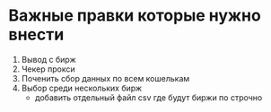 # Важные правки которые нужно внести

1. Вывод с бирж
2. Чекер прокси
3. Поченить сбор данных по всем кошелькам
4. Выбор среди нескольких бирж
    - добавить отдельный файл csv где будут биржи по строчно